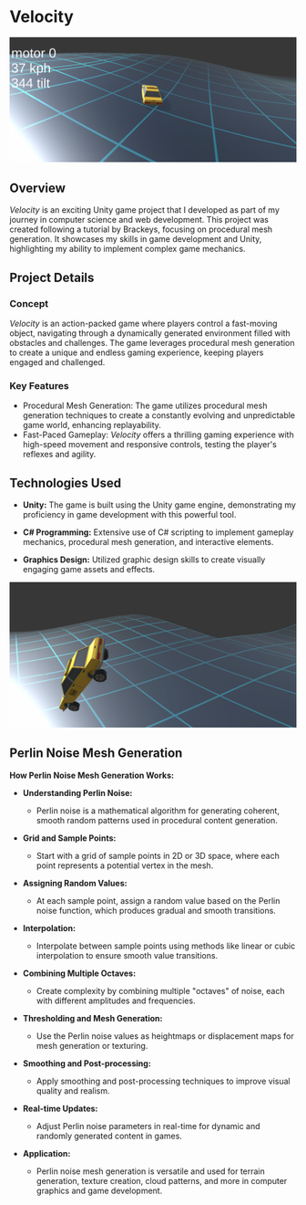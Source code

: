 # Velocity

![Velocity](../images/velocity.png)

## Overview

_Velocity_ is an exciting Unity game project that I developed as part of my journey in computer science and web development. This project was created following a tutorial by Brackeys, focusing on procedural mesh generation. It showcases my skills in game development and Unity, highlighting my ability to implement complex game mechanics.

## Project Details

### Concept

_Velocity_ is an action-packed game where players control a fast-moving object, navigating through a dynamically generated environment filled with obstacles and challenges. The game leverages procedural mesh generation to create a unique and endless gaming experience, keeping players engaged and challenged.

### Key Features

- Procedural Mesh Generation: The game utilizes procedural mesh generation techniques to create a constantly evolving and unpredictable game world, enhancing replayability.
- Fast-Paced Gameplay: _Velocity_ offers a thrilling gaming experience with high-speed movement and responsive controls, testing the player's reflexes and agility.

## Technologies Used

- **Unity:** The game is built using the Unity game engine, demonstrating my proficiency in game development with this powerful tool.

- **C# Programming:** Extensive use of C# scripting to implement gameplay mechanics, procedural mesh generation, and interactive elements.

- **Graphics Design:** Utilized graphic design skills to create visually engaging game assets and effects.

![Velocity](../images/car-in-air.png)

## Perlin Noise Mesh Generation

**How Perlin Noise Mesh Generation Works:**

- **Understanding Perlin Noise:**

  - Perlin noise is a mathematical algorithm for generating coherent, smooth random patterns used in procedural content generation.

- **Grid and Sample Points:**

  - Start with a grid of sample points in 2D or 3D space, where each point represents a potential vertex in the mesh.

- **Assigning Random Values:**

  - At each sample point, assign a random value based on the Perlin noise function, which produces gradual and smooth transitions.

- **Interpolation:**

  - Interpolate between sample points using methods like linear or cubic interpolation to ensure smooth value transitions.

- **Combining Multiple Octaves:**

  - Create complexity by combining multiple "octaves" of noise, each with different amplitudes and frequencies.

- **Thresholding and Mesh Generation:**

  - Use the Perlin noise values as heightmaps or displacement maps for mesh generation or texturing.

- **Smoothing and Post-processing:**

  - Apply smoothing and post-processing techniques to improve visual quality and realism.

- **Real-time Updates:**

  - Adjust Perlin noise parameters in real-time for dynamic and randomly generated content in games.

- **Application:**
  - Perlin noise mesh generation is versatile and used for terrain generation, texture creation, cloud patterns, and more in computer graphics and game development.

